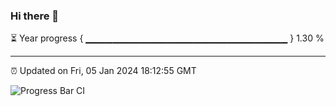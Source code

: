 ### Hi there 👋

⏳ Year progress { ▁▁▁▁▁▁▁▁▁▁▁▁▁▁▁▁▁▁▁▁▁▁▁▁▁▁▁▁▁▁ } 1.30 %

---

⏰ Updated on Fri, 05 Jan 2024 18:12:55 GMT

![Progress Bar CI](https://github.com/liununu/liununu/workflows/Progress%20Bar%20CI/badge.svg)
